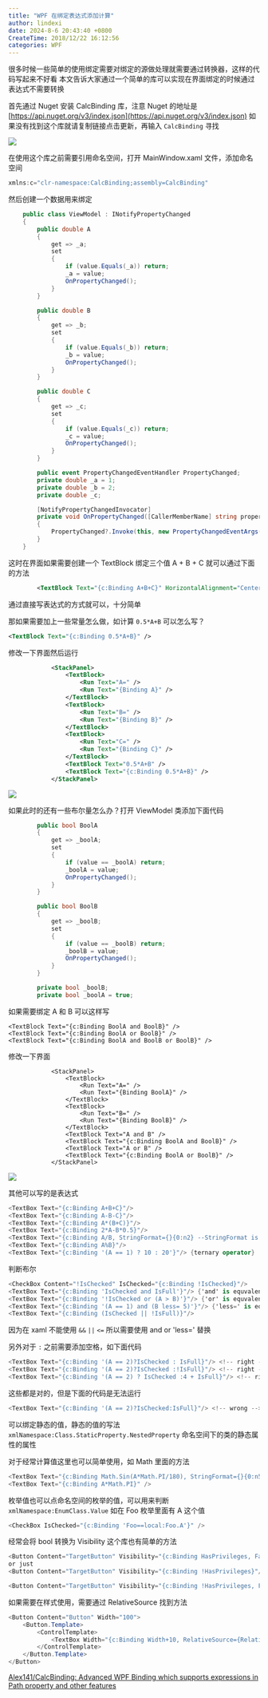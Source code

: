 ```yaml
---
title: "WPF 在绑定表达式添加计算"
author: lindexi
date: 2024-8-6 20:43:40 +0800
CreateTime: 2018/12/22 16:12:56
categories: WPF
---
```


很多时候一些简单的使用绑定需要对绑定的源做处理就需要通过转换器，这样的代码写起来不好看
本文告诉大家通过一个简单的库可以实现在界面绑定的时候通过表达式不需要转换

<!--more-->


<!-- CreateTime:2018/12/22 16:12:56 -->

<!-- csdn -->

首先通过 Nuget 安装 CalcBinding 库，注意 Nuget 的地址是 [https://api.nuget.org/v3/index.json](https://api.nuget.org/v3/index.json) 如果没有找到这个库就请复制链接点击更新，再输入 `CalcBinding` 寻找 

<!-- ![](image/WPF 在绑定表达式添加计算/WPF 在绑定表达式添加计算0.png) -->

![](http://cdn.lindexi.site/lindexi%2F201812221544983)

在使用这个库之前需要引用命名空间，打开 MainWindow.xaml 文件，添加命名空间

```csharp
xmlns:c="clr-namespace:CalcBinding;assembly=CalcBinding"
```

然后创建一个数据用来绑定

```csharp
    public class ViewModel : INotifyPropertyChanged
    {
        public double A
        {
            get => _a;
            set
            {
                if (value.Equals(_a)) return;
                _a = value;
                OnPropertyChanged();
            }
        }

        public double B
        {
            get => _b;
            set
            {
                if (value.Equals(_b)) return;
                _b = value;
                OnPropertyChanged();
            }
        }

        public double C
        {
            get => _c;
            set
            {
                if (value.Equals(_c)) return;
                _c = value;
                OnPropertyChanged();
            }
        }

        public event PropertyChangedEventHandler PropertyChanged;
        private double _a = 1;
        private double _b = 2;
        private double _c;

        [NotifyPropertyChangedInvocator]
        private void OnPropertyChanged([CallerMemberName] string propertyName = null)
        {
            PropertyChanged?.Invoke(this, new PropertyChangedEventArgs(propertyName));
        }
    }

```

这时在界面如果需要创建一个 TextBlock 绑定三个值 A + B + C 就可以通过下面的方法

```xml
        <TextBlock Text="{c:Binding A+B+C}" HorizontalAlignment="Center" VerticalAlignment="Center"></TextBlock>

```

通过直接写表达式的方式就可以，十分简单

那如果需要加上一些常量怎么做，如计算 `0.5*A+B` 可以怎么写？

```xml
<TextBlock Text="{c:Binding 0.5*A+B}" />
```

修改一下界面然后运行

```xml
            <StackPanel>
                <TextBlock>
                    <Run Text="A=" />
                    <Run Text="{Binding A}" />
                </TextBlock>
                <TextBlock>
                    <Run Text="B=" />
                    <Run Text="{Binding B}" />
                </TextBlock>
                <TextBlock>
                    <Run Text="C=" />
                    <Run Text="{Binding C}" />
                </TextBlock>
                <TextBlock Text="0.5*A+B" />
                <TextBlock Text="{c:Binding 0.5*A+B}" />
            </StackPanel>
```

<!-- ![](image/WPF 在绑定表达式添加计算/WPF 在绑定表达式添加计算1.png) -->

![](http://cdn.lindexi.site/lindexi%2F20181222155732456)

如果此时的还有一些布尔量怎么办？打开 ViewModel 类添加下面代码

```csharp
        public bool BoolA
        {
            get => _boolA;
            set
            {
                if (value == _boolA) return;
                _boolA = value;
                OnPropertyChanged();
            }
        }

        public bool BoolB
        {
            get => _boolB;
            set
            {
                if (value == _boolB) return;
                _boolB = value;
                OnPropertyChanged();
            }
        }

        private bool _boolB;
        private bool _boolA = true;
```

如果需要绑定 A 和 B 可以这样写

```
<TextBlock Text="{c:Binding BoolA and BoolB}" />
<TextBlock Text="{c:Binding BoolA or BoolB}" />
<TextBlock Text="{c:Binding BoolA and BoolB or BoolB}" />
```

修改一下界面

```
            <StackPanel>
                <TextBlock>
                    <Run Text="A=" />
                    <Run Text="{Binding BoolA}" />
                </TextBlock>
                <TextBlock>
                    <Run Text="B=" />
                    <Run Text="{Binding BoolB}" />
                </TextBlock>
                <TextBlock Text="A and B" />
                <TextBlock Text="{c:Binding BoolA and BoolB}" />
                <TextBlock Text="A or B" />
                <TextBlock Text="{c:Binding BoolA or BoolB}" />
            </StackPanel>

```

<!-- ![](image/WPF 在绑定表达式添加计算/WPF 在绑定表达式添加计算2.png) -->

![](http://cdn.lindexi.site/lindexi%2F2018122216214143)

其他可以写的是表达式

```csharp
<TextBox Text="{c:Binding A+B+C}"/>
<TextBox Text="{c:Binding A-B-C}"/>
<TextBox Text="{c:Binding A*(B+C)}"/>
<TextBox Text="{c:Binding 2*A-B*0.5}"/>
<TextBox Text="{c:Binding A/B, StringFormat={}{0:n2} --StringFormat is used}"/> {with string format}
<TextBox Text="{c:Binding A%B}"/>
<TextBox Text="{c:Binding '(A == 1) ? 10 : 20'}"/> {ternary operator}
```

判断布尔

```csharp
<CheckBox Content="!IsChecked" IsChecked="{c:Binding !IsChecked}"/>
<TextBox Text="{c:Binding 'IsChecked and IsFull'}"/> {'and' is equvalent of '&&'}
<TextBox Text="{c:Binding '!IsChecked or (A > B)'}"/> {'or' is equvalent of '||', but you can leave '||'}
<TextBox Text="{c:Binding '(A == 1) and (B less= 5)'}"/> {'less=' is equvalent of '<='}
<TextBox Text="{c:Binding (IsChecked || !IsFull)}"/>
```

因为在 xaml 不能使用 `&&` `||` `<=` 所以需要使用 and or 'less=' 替换

另外对于 `:` 之前需要添加空格，如下面代码

```csharp
<TextBox Text="{c:Binding '(A == 2)?IsChecked : IsFull}"/> <!-- right -->
<TextBox Text="{c:Binding '(A == 2)?IsChecked :!IsFull}"/> <!-- right -->
<TextBox Text="{c:Binding '(A == 2) ? IsChecked :4 + IsFull}"/> <!-- right -->
```

这些都是对的，但是下面的代码是无法运行

```csharp
<TextBox Text="{c:Binding '(A == 2)?IsChecked:IsFull}"/> <!-- wrong -->
```

可以绑定静态的值，静态的值的写法 `xmlNamespace:Class.StaticProperty.NestedProperty` 命名空间下的类的静态属性的属性

对于经常计算值这里也可以简单使用，如 Math 里面的方法

```csharp
<TextBox Text="{c:Binding Math.Sin(A*Math.PI/180), StringFormat={}{0:n5} }"/>
<TextBox Text="{c:Binding A*Math.PI}" />
```

枚举值也可以点命名空间的枚举的值，可以用来判断 `xmlNamespace:EnumClass.Value` 如在 Foo 枚举里面有 A 这个值

```csharp
<CheckBox IsChecked="{c:Binding 'Foo==local:Foo.A'}" />
```

经常会将 bool 转换为 Visibility 这个库也有简单的方法

```csharp
<Button Content="TargetButton" Visibility="{c:Binding HasPrivileges, FalseToVisibility=Collapsed}"/>
or just
<Button Content="TargetButton" Visibility="{c:Binding !HasPrivileges}"/>

<Button Content="TargetButton" Visibility="{c:Binding !HasPrivileges, FalseToVisibility=Hidden}"/>
```

如果需要在样式使用，需要通过 RelativeSource 找到方法

```csharp
<Button Content="Button" Width="100">
    <Button.Template>
        <ControlTemplate>
            <TextBox Width="{c:Binding Width+10, RelativeSource={RelativeSource TemplatedParent} }"/>
        </ControlTemplate>
    </Button.Template>
</Button> 
```

[Alex141/CalcBinding: Advanced WPF Binding which supports expressions in Path property and other features](https://github.com/Alex141/CalcBinding )

